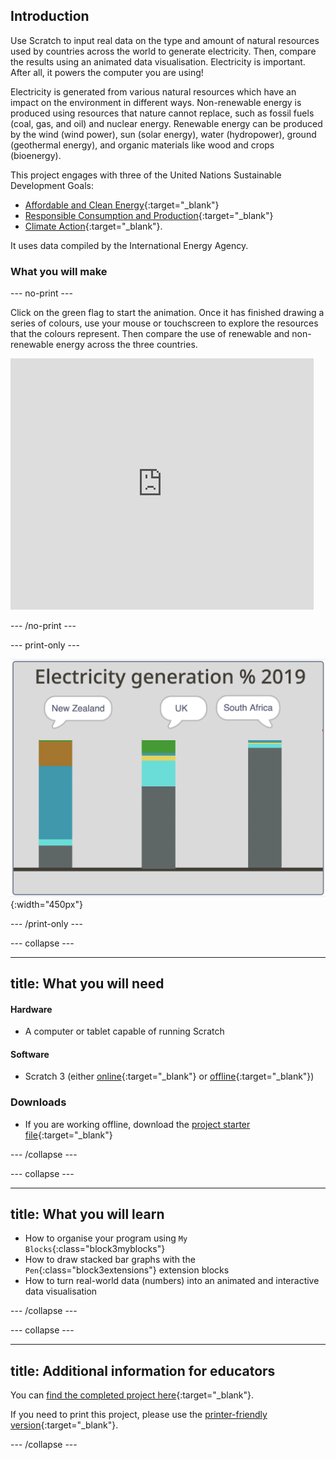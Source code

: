 ## Introduction

Use Scratch to input real data on the type and amount of natural resources used by countries across the world to generate electricity. Then, compare the results using an animated data visualisation. Electricity is important. After all, it powers the computer you are using!

Electricity is generated from various natural resources which have an impact on the environment in different ways. Non-renewable energy is produced using resources that nature cannot replace, such as fossil fuels (coal, gas, and oil) and nuclear energy. Renewable energy can be produced by the wind (wind power), sun (solar energy), water (hydropower), ground (geothermal energy), and organic materials like wood and crops (bioenergy).  

This project engages with three of the United Nations Sustainable Development Goals:
+ [Affordable and Clean Energy](https://www.undp.org/content/undp/en/home/sustainable-development-goals/goal-7-affordable-and-clean-energy.html){:target="_blank"}
+ [Responsible Consumption and Production](https://www.undp.org/content/undp/en/home/sustainable-development-goals/goal-12-responsible-consumption-and-production.html){:target="\_blank"}
+ [Climate Action](https://www.undp.org/content/undp/en/home/sustainable-development-goals/goal-13-climate-action.html){:target="_blank"}.

It uses data compiled by the International Energy Agency.

### What you will make

--- no-print ---

Click on the green flag to start the animation. Once it has finished drawing a series of colours, use your mouse or touchscreen to explore the resources that the colours represent. Then compare the use of renewable and non-renewable energy across the three countries.

<div class="scratch-preview">
<iframe src="https://scratch.mit.edu/projects/427746039/embed" allowtransparency="true" width="485" height="402" frameborder="0" scrolling="no" allowfullscreen></iframe>
</div>

--- /no-print ---

--- print-only ---

![Complete project](images/complete.png){:width="450px"}

--- /print-only ---

--- collapse ---

---
title: What you will need
---
#### Hardware

+ A computer or tablet capable of running Scratch

#### Software

+ Scratch 3 (either [online](https://scratch.mit.edu/){:target="_blank"} or [offline](https://scratch.mit.edu/download){:target="_blank"})

### Downloads

+ If you are working offline, download the [project starter file](http://rpf.io/p/en/electricity-generation-go){:target="_blank"}

--- /collapse ---

--- collapse ---

---
title: What you will learn
---

+ How to organise your program using `My Blocks`{:class="block3myblocks"}
+ How to draw stacked bar graphs with the `Pen`{:class="block3extensions"} extension blocks
+ How to turn real-world data (numbers) into an animated and interactive data visualisation

--- /collapse ---

--- collapse ---

---
title: Additional information for educators
---

You can [find the completed project here](http://rpf.io/p/en/electricity-generation-get){:target="_blank"}.

If you need to print this project, please use the [printer-friendly version](https://projects.raspberrypi.org/en/projects/electricity-generation/print){:target="_blank"}.

--- /collapse ---
